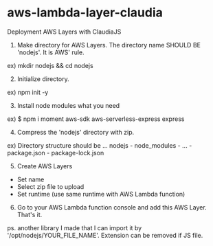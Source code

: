 # aws-lambda-layer-claudia
Deployment AWS Layers with ClaudiaJS

1. Make directory for AWS Layers. The directory name SHOULD BE 'nodejs'. It is AWS' rule.

ex) mkdir nodejs && cd nodejs

2. Initialize directory.

ex) npm init -y

3. Install node modules what you need

ex) $ npm i moment aws-sdk aws-serverless-express express

4. Compress the 'nodejs' directory with zip.

ex) Directory structure should be ...
    nodejs  - node_modules      - ...
            - package.json
            - package-lock.json

5. Create AWS Layers
  - Set name
  - Select zip file to upload
  - Set runtime (use same runtime with AWS Lambda function)

6. Go to your AWS Lambda function console and add this AWS Layer. That's it.


ps.
another library I made that I can import it by '/opt/nodejs/YOUR_FILE_NAME'. Extension can be removed if JS file.

